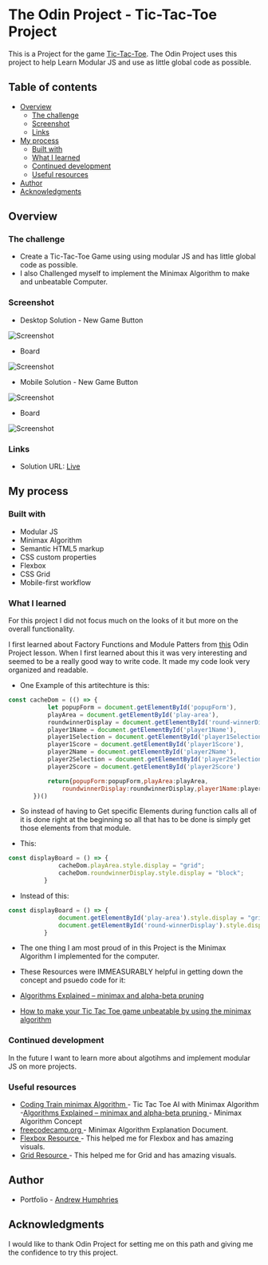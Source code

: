 # The Odin Project - Tic-Tac-Toe Project

This is a Project for the game [Tic-Tac-Toe](https://www.theodinproject.com/paths/full-stack-javascript/courses/javascript/lessons/tic-tac-toe). The Odin Project uses this project to help Learn Modular JS and use as little global code as possible.

## Table of contents

- [Overview](#overview)
  - [The challenge](#the-challenge)
  - [Screenshot](#screenshot)
  - [Links](#links)
- [My process](#my-process)
  - [Built with](#built-with)
  - [What I learned](#what-i-learned)
  - [Continued development](#continued-development)
  - [Useful resources](#useful-resources)
- [Author](#author)
- [Acknowledgments](#acknowledgments)


## Overview

### The challenge


- Create a Tic-Tac-Toe Game using using modular JS and has little global code as possible.
- I also Challenged myself to implement the Minimax Algorithm to make and unbeatable Computer.

### Screenshot

- Desktop Solution - New Game Button

![Screenshot](./Screenshots/Desktop-Screenshot-New-Game.png)

- Board

![Screenshot](./Screenshots/Desktop-Screenshot-Board.png)

- Mobile Solution - New Game Button

![Screenshot](./Screenshots/Mobile-Screenshot-New-Game.png)

- Board

![Screenshot](./Screenshots/Mobile-Screenshot-Board.png)

### Links

- Solution URL: [Live](https://jehutymsms.github.io/Project-Tic-Tac-Toe/)

## My process

### Built with

- Modular JS
- Minimax Algorithm
- Semantic HTML5 markup
- CSS custom properties
- Flexbox
- CSS Grid
- Mobile-first workflow

### What I learned

For this project I did not focus much on the looks of it but more on the overall functionality. 

I first learned about Factory Functions and Module Patters from [this](https://www.theodinproject.com/paths/full-stack-javascript/courses/javascript/lessons/factory-functions-and-the-module-pattern) Odin Project lesson. When I first learned about this it was very interesting and seemed to be a really good way to write code. It made my code look very organized and readable. 

 - One Example of this artitechture is this:

 ```js
const cacheDom = (() => {
            let popupForm = document.getElementById('popupForm'),
            playArea = document.getElementById('play-area'),
            roundwinnerDisplay = document.getElementById('round-winnerDisplay'),
            player1Name = document.getElementById('player1Name'),
            player1Selection = document.getElementById('player1Selection'),
            player1Score = document.getElementById('player1Score'),
            player2Name = document.getElementById('player2Name'),
            player2Selection = document.getElementById('player2Selection'),
            player2Score = document.getElementById('player2Score')

            return{popupForm:popupForm,playArea:playArea,
                roundwinnerDisplay:roundwinnerDisplay,player1Name:player1Name,player1Selection:player1Selection,player1Score:player1Score,player2Name:player2Name,player2Selection:player2Selection,player2Score:player2Score} 
        })()
```
 - So instead of having to Get specific Elements during function calls all of it is done right at the beginning so all that has to be done is simply get those elements from that module.

 - This:
  ```js
const displayBoard = () => {
                cacheDom.playArea.style.display = "grid";
                cacheDom.roundwinnerDisplay.style.display = "block";
            }
```
 - Instead of this:
  ```js
const displayBoard = () => {
                document.getElementById('play-area').style.display = "grid";
                document.getElementById('round-winnerDisplay').style.display = "block";
            }
```



 - The one thing I am most proud of in this Project is the Minimax Algorithm I implemented for the computer. 

 - These Resources were IMMEASURABLY helpful in getting down the concept and psuedo code for it:

 - [Algorithms Explained – minimax and alpha-beta pruning](https://www.youtube.com/watch?v=l-hh51ncgDI&ab_channel=SebastianLague)

 - [How to make your Tic Tac Toe game unbeatable by using the minimax algorithm](https://www.freecodecamp.org/news/how-to-make-your-tic-tac-toe-game-unbeatable-by-using-the-minimax-algorithm-9d690bad4b37/)




### Continued development

In the future I want to learn more about algotihms and implement modular JS on more projects.

### Useful resources

- [Coding Train minimax Algorithm ](https://thecodingtrain.com/CodingChallenges/154-tic-tac-toe-minimax.html) - Tic Tac Toe AI with Minimax Algorithm
-[Algorithms Explained – minimax and alpha-beta pruning ](https://www.youtube.com/watch?v=l-hh51ncgDI&ab_channel=SebastianLague)- Minimax Algorithm Concept
 - [freecodecamp.org ](https://www.freecodecamp.org/news/how-to-make-your-tic-tac-toe-game-unbeatable-by-using-the-minimax-algorithm-9d690bad4b37/)- Minimax Algorithm Explanation Document.
- [Flexbox Resource ](https://css-tricks.com/snippets/css/a-guide-to-flexbox/#background) - This helped me for Flexbox and has amazing visuals.
- [Grid Resource ](https://css-tricks.com/snippets/css/complete-guide-grid/) - This helped me for Grid and has amazing visuals.

## Author

- Portfolio - [Andrew Humphries](https://jehutymsms.github.io/portfolio/)


## Acknowledgments

I would like to thank Odin Project for setting me on this path and giving me the confidence to try this project. 
